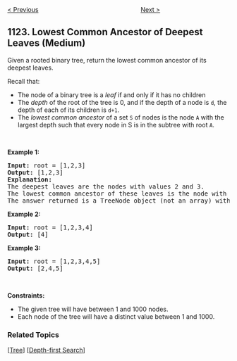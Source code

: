 <!--|This file generated by command(leetcode description); DO NOT EDIT.    |-->
<!--+----------------------------------------------------------------------+-->
<!--|@author    Openset <openset.wang@gmail.com>                           |-->
<!--|@link      https://github.com/openset                                 |-->
<!--|@home      https://github.com/openset/leetcode                        |-->
<!--+----------------------------------------------------------------------+-->

[< Previous](https://github.com/openset/leetcode/tree/master/problems/relative-sort-array "Relative Sort Array")
　　　　　　　　　　　　　　　　
[Next >](https://github.com/openset/leetcode/tree/master/problems/longest-well-performing-interval "Longest Well-Performing Interval")

## 1123. Lowest Common Ancestor of Deepest Leaves (Medium)

<p>Given a rooted binary tree, return the lowest common ancestor of its deepest leaves.</p>

<p>Recall that:</p>

<ul>
	<li>The node of a binary tree is a <em>leaf</em> if and only if it has no children</li>
	<li>The <em>depth</em> of the root of the tree is 0, and if the depth of a node is <code>d</code>, the depth of each of its children&nbsp;is&nbsp;<code>d+1</code>.</li>
	<li>The <em>lowest common ancestor</em> of a set <code>S</code> of nodes is the node <code>A</code> with the largest depth such that every node in S is in the subtree with root <code>A</code>.</li>
</ul>

<p>&nbsp;</p>
<p><strong>Example 1:</strong></p>

<pre>
<strong>Input:</strong> root = [1,2,3]
<strong>Output:</strong> [1,2,3]
<strong>Explanation:</strong> 
The deepest leaves are the nodes with values 2 and 3.
The lowest common ancestor of these leaves is the node with value 1.
The answer returned is a TreeNode object (not an array) with serialization &quot;[1,2,3]&quot;.
</pre>

<p><strong>Example 2:</strong></p>

<pre>
<strong>Input:</strong> root = [1,2,3,4]
<strong>Output:</strong> [4]
</pre>

<p><strong>Example 3:</strong></p>

<pre>
<strong>Input:</strong> root = [1,2,3,4,5]
<strong>Output:</strong> [2,4,5]
</pre>

<p>&nbsp;</p>
<p><strong>Constraints:</strong></p>

<ul>
	<li>The given tree will have between 1 and 1000 nodes.</li>
	<li>Each node of the tree will have a distinct value between 1 and 1000.</li>
</ul>

### Related Topics
  [[Tree](https://github.com/openset/leetcode/tree/master/tag/tree/README.md)]
  [[Depth-first Search](https://github.com/openset/leetcode/tree/master/tag/depth-first-search/README.md)]

